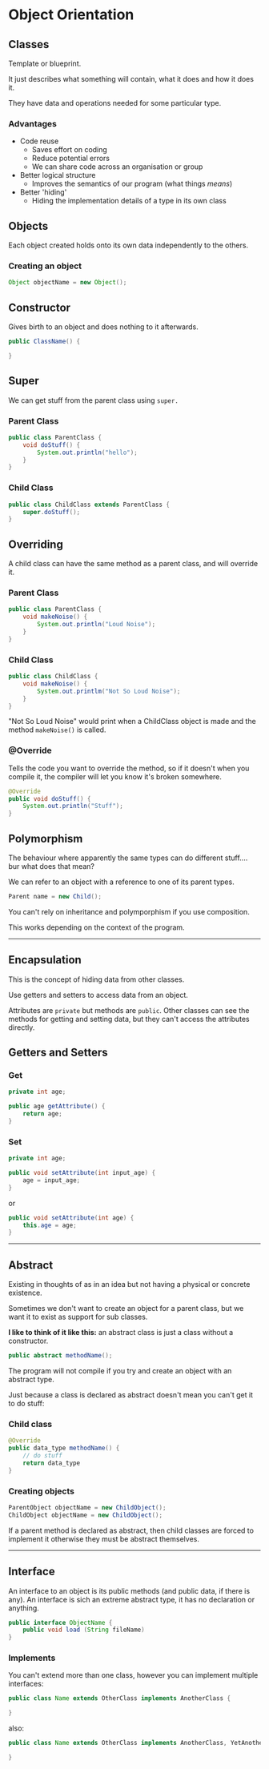 # Object Orientation

## Classes

Template or blueprint. 

It just describes what something will contain, what it does and how it does it.

They have data and operations needed for some particular type.

### Advantages

- Code reuse
    - Saves effort on coding
    - Reduce potential errors
    - We can share code across an organisation or group
- Better logical structure
    - Improves the semantics of our program (what things *means*)
- Better 'hiding'
    - Hiding the implementation details of a type in its own class

## Objects

Each object created holds onto its own data independently to the others.

### Creating an object

```java
Object objectName = new Object();
```

## Constructor

Gives birth to an object and does nothing to it afterwards.
```java
public ClassName() {

}
```    


## Super

We can get stuff from the parent class using `super.`

### Parent Class
```java
public class ParentClass {
    void doStuff() {
        System.out.println("hello");
    }
}

```
### Child Class
```java
public class ChildClass extends ParentClass {
    super.doStuff();
}
```
## Overriding

A child class can have the same method as a parent class, and will override it.

### Parent Class
```java
public class ParentClass {
    void makeNoise() {
        System.out.println("Loud Noise");
    }
}
```

### Child Class
```java
public class ChildClass {
    void makeNoise() {
        System.out.printlm("Not So Loud Noise");
    }
}
```

"Not So Loud Noise" would print when a ChildClass object is made and the method `makeNoise()` is called.

### @Override

Tells the code you want to override the method, so if it doesn't when you compile it, the compiler will let you know it's broken somewhere.
```java
@Override
public void doStuff() {
    System.out.println("Stuff");
}
```

## Polymorphism

The behaviour where apparently the same types can do different stuff.... bur what does that mean?

We can refer to an object with a reference to one of its parent types.

```java
Parent name = new Child();
```

You can't rely on inheritance and polymporphism if you use composition.

This works depending on the context of the program.

---

## Encapsulation

This is the concept of hiding data from other classes.

Use getters and setters to access data from an object. 

Attributes are `private` but methods are `public`. Other classes can see the methods for getting and setting data, but they can't access the attributes directly.

## Getters and Setters

### Get

```java
private int age;

public age getAttribute() {
    return age;
}
```

### Set

```java
private int age;

public void setAttribute(int input_age) {
    age = input_age;
}
```
or

```java
public void setAttribute(int age) {
    this.age = age;
}
```

---

## Abstract

Existing in thoughts of as in an idea but not having a physical or concrete existence.

Sometimes we don't want to create an object for a parent class, but we want it to exist as support for sub classes.

**I like to think of it like this:** an abstract class is just a class without a constructor.

```java
public abstract methodName();
```

The program will not compile if you try and create an object with an abstract type.

Just because a class is declared as abstract doesn't mean you can't get it to do stuff:

### Child class
```java
@Override
public data_type methodName() {
    // do stuff 
    return data_type
}
```

### Creating objects 

```java
ParentObject objectName = new ChildObject();
ChildObject objectName = new ChildObject();
```

If a parent method is declared as abstract, then child classes are forced to implement it otherwise they must be abstract themselves.

---

## Interface

An interface to an object is its public methods (and public data, if there is any).
An interface is sich an extreme abstract type, it has no declaration or anything.
```java
public interface ObjectName {
    public void load (String fileName)
}
```

### Implements

You can't extend more than one class, however you can implement multiple interfaces:

```java
public class Name extends OtherClass implements AnotherClass {

}
```

also:

```java
public class Name extends OtherClass implements AnotherClass, YetAnotherClass {

}
```